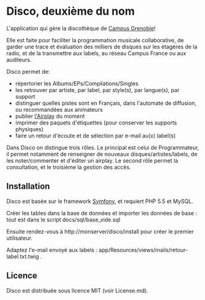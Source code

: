 # Disco, deuxième du nom

L'application qui gère la discothèque de [Campus Grenoble](http://campusgrenoble.org)!

Elle est faite pour faciliter la programmation musicale collaborative,
de garder une trace et évaluation des milliers de disques sur les étagères de la radio,
et de la transmettre aux labels, au réseau Campus France ou aux auditeurs.

Disco permet de:

 * répertorier les Albums/EPs/Compilations/Singles
 * les retrouver par artiste, par label, par style(s), par langue(s), par support
 * distinguer quelles pistes sont en Français, dans l'automate de diffusion, ou recommandées aux animateurs
 * publier [l'Airplay](http://campusgrenoble.org/airplay/) du moment
 * imprimer des paquets d'étiquettes (pour conserver les supports physiques)
 * faire un retour d'écoute et de sélection par e-mail au(x) label(s)

Dans Disco on distingue trois rôles. Le principal est celui de Programmateur, il
permet notamment de renseigner de nouveaux disques/artistes/labels, de les noter/commenter et
d'éditer un airplay. Le second rôle permet la consultation, et le troisième la gestion des accès.


## Installation

Disco est basée sur le framework [Symfony](http://symfony.com/), et requiert PHP 5.5 et MySQL.

Créer les tables dans la base de données et importer les données de base :
tout est dans le script docs/sql/base_vide.sql

Ensuite rendez-vous à http://monserver/disco/install pour créer le premier utilisateur.

Adaptez l'e-mail envoyé aux labels : app/Resources/views/mails/retour-label.txt.twig .

## Licence

Disco est distribuée sous licence MIT (voir License.md).
